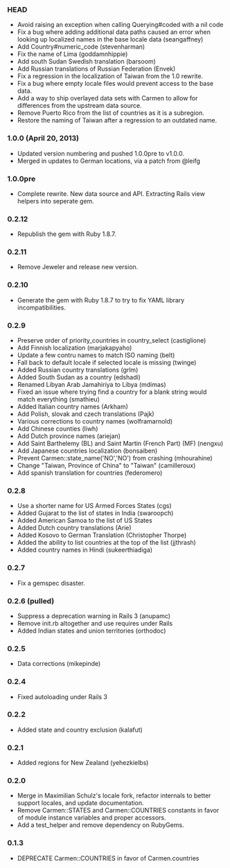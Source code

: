 ### HEAD
* Avoid raising an exception when calling Querying#coded with a nil code
* Fix a bug where adding additional data paths caused an error when looking up localized names in the base locale data (seangaffney)
* Add Country#numeric_code (stevenharman)
* Fix the name of Lima (goddamnhippie)
* Add south Sudan Swedish translation (barsoom)
* Add Russian translations of Russian Federation (Envek)
* Fix a regression in the localization of Taiwan from the 1.0 rewrite.
* Fix a bug where empty locale files would prevent access to the base data.
* Add a way to ship overlayed data sets with Carmen to allow for differences from the upstream data source.
* Remove Puerto Rico from the list of countries as it is a subregion.
* Restore the naming of Taiwan after a regression to an outdated name.

### 1.0.0 (April 20, 2013)
* Updated version numbering and pushed 1.0.0pre to v1.0.0.
* Merged in updates to German locations, via a patch from @leifg

### 1.0.0pre
* Complete rewrite. New data source and API. Extracting Rails view
  helpers into seperate gem.

### 0.2.12
* Republish the gem with Ruby 1.8.7.

### 0.2.11
* Remove Jeweler and release new version.

### 0.2.10
* Generate the gem with Ruby 1.8.7 to try to fix YAML library
  incompatibilities.

### 0.2.9
* Preserve order of priority_countries in country_select (castiglione)
* Add Finnish localization (marjakapyaho)
* Update a few contru names to match ISO naming (belt)
* Fall back to default locale if selected locale is missing (twinge)
* Added Russian country translations (grlm)
* Added South Sudan as a country (edshadi)
* Renamed Libyan Arab Jamahiriya to Libya (mdimas)
* Fixed an issue where trying find a country for a blank string would
  match everything (smathieu)
* Added Italian country names (Arkham)
* Add Polish, slovak and czech translations (Pajk)
* Various corrections to country names (wolframarnold)
* Add Chinese counties (liwh)
* Add Dutch province names (ariejan)
* Add Saint Barthelemy (BL) and Saint Martin (French Part) (MF) (nengxu)
* Add Japanese countries localization (bonsaiben)
* Prevent Carmen::state_name('NO','NO') from crashing (mhourahine)
* Change "Taiwan, Province of China" to "Taiwan" (camilleroux)
* Add spanish translation for countries (federomero)

### 0.2.8
* Use a shorter name for US Armed Forces States (cgs)
* Added Gujarat to the list of states in India (swaroopch)
* Added American Samoa to the list of US States
* Added Dutch country translations (Arie)
* Added Kosovo to German Translation (Christopher Thorpe)
* Added the ability to list countries at the top of the list (jjthrash)
* Added country names in Hindi (sukeerthiadiga)

### 0.2.7
* Fix a gemspec disaster.

### 0.2.6 (pulled)
* Suppress a deprecation warning in Rails 3 (anupamc)
* Remove init.rb altogether and use requires under Rails
* Added Indian states and union territories (orthodoc)

### 0.2.5
* Data corrections (mikepinde)

### 0.2.4
* Fixed autoloading under Rails 3

### 0.2.2
* Added state and country exclusion (kalafut)

### 0.2.1
* Added regions for New Zealand (yehezkielbs)

### 0.2.0
* Merge in Maximilian Schulz's locale fork, refactor internals to better support locales, and update documentation.
* Remove Carmen::STATES and Carmen::COUNTRIES constants in favor of module instance variables and proper accessors.
* Add a test_helper and remove dependency on RubyGems.

### 0.1.3
* DEPRECATE Carmen::COUNTRIES in favor of Carmen.countries
